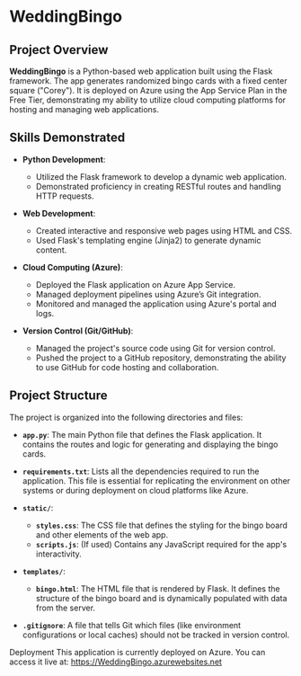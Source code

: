 # WeddingBingo

## Project Overview

**WeddingBingo** is a Python-based web application built using the Flask framework. The app generates randomized bingo cards with a fixed center square ("Corey"). It is deployed on Azure using the App Service Plan in the Free Tier, demonstrating my ability to utilize cloud computing platforms for hosting and managing web applications.

## Skills Demonstrated

- **Python Development**: 
  - Utilized the Flask framework to develop a dynamic web application.
  - Demonstrated proficiency in creating RESTful routes and handling HTTP requests.

- **Web Development**: 
  - Created interactive and responsive web pages using HTML and CSS.
  - Used Flask's templating engine (Jinja2) to generate dynamic content.

- **Cloud Computing (Azure)**: 
  - Deployed the Flask application on Azure App Service.
  - Managed deployment pipelines using Azure’s Git integration.
  - Monitored and managed the application using Azure's portal and logs.

- **Version Control (Git/GitHub)**:
  - Managed the project's source code using Git for version control.
  - Pushed the project to a GitHub repository, demonstrating the ability to use GitHub for code hosting and collaboration.

## Project Structure

The project is organized into the following directories and files:

- **`app.py`**: The main Python file that defines the Flask application. It contains the routes and logic for generating and displaying the bingo cards.

- **`requirements.txt`**: Lists all the dependencies required to run the application. This file is essential for replicating the environment on other systems or during deployment on cloud platforms like Azure.

- **`static/`**: 
  - **`styles.css`**: The CSS file that defines the styling for the bingo board and other elements of the web app.
  - **`scripts.js`**: (If used) Contains any JavaScript required for the app's interactivity.

- **`templates/`**: 
  - **`bingo.html`**: The HTML file that is rendered by Flask. It defines the structure of the bingo board and is dynamically populated with data from the server.

- **`.gitignore`**: A file that tells Git which files (like environment configurations or local caches) should not be tracked in version control.

Deployment
This application is currently deployed on Azure. You can access it live at:
https://WeddingBingo.azurewebsites.net
